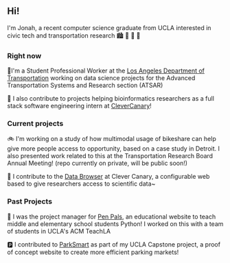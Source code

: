 ## Hi!
I'm Jonah, a recent computer science graduate from UCLA interested in civic tech and transportation research 🏙️ 🚌 🚄 🚠 

### Right now
🚦I'm a Student Professional Worker at the [Los Angeles Department of Transportation](https://ladot.lacity.gov/) working on data science projects for the Advanced Transportation Systems and Research section (ATSAR)

🧬 I also contribute to projects helping bioinformatics researchers as a full stack software engineering intern at [CleverCanary](https://www.clevercanary.com/)!  

### Current projects
🚲 I'm working on a study of how multimodal usage of bikeshare can help give more people access to opportunity, based on a case study in Detroit. I also presented work related to this at the Transportation Research Board Annual Meeting! (repo currently on private, will be public soon!)

🥼 I contribute to the [Data Browser](https://github.com/DataBiosphere/data-browser) at Clever Canary, a configurable web based to give researchers access to scientific data~

### Past Projects
:turtle: I was the project manager for [Pen Pals](https://github.com/uclaacm/pen-pals), an educational website to teach middle and elementary school students Python! I worked on this with a team of students in UCLA's ACM TeachLA

🅿️ I contributed to [ParkSmart](https://github.com/jpaten/parksmart) as part of my UCLA Capstone project, a proof of concept website to create more efficient parking markets!

<!--
**jpaten/jpaten** is a ✨ _special_ ✨ repository because its `README.md` (this file) appears on your GitHub profile.

Here are some ideas to get you started:

- 🔭 I’m currently working on ...
- 🌱 I’m currently learning ...
- 👯 I’m looking to collaborate on ...
- 🤔 I’m looking for help with ...
- 💬 Ask me about ...
- 📫 How to reach me: ...
- 😄 Pronouns: ...
- ⚡ Fun fact: ...
-->
